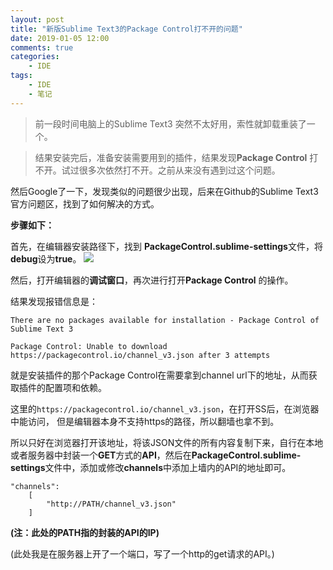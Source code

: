 ```yaml
---
layout: post
title: "新版Sublime Text3的Package Control打不开的问题"
date: 2019-01-05 12:00
comments: true
categories:
 	- IDE
tags: 
	- IDE
	- 笔记
---
```


> 前一段时间电脑上的Sublime Text3 突然不太好用，索性就卸载重装了一个。

> 结果安装完后，准备安装需要用到的插件，结果发现**Package Control** 打不开。试过很多次依然打不开。之前从来没有遇到过这个问题。

<!-- more -->

然后Google了一下，发现类似的问题很少出现，后来在Github的Sublime Text3官方问题区，找到了如何解决的方式。

**步骤如下：**

首先，在编辑器安装路径下，找到  **PackageControl.sublime-settings**文件，将**debug**设为**true**。
![](https://github.com/Saturday24/notes/blob/master/image/sublime-text-debug.png?raw=true)


然后，打开编辑器的**调试窗口**，再次进行打开**Package Control** 的操作。

结果发现报错信息是：
```
There are no packages available for installation - Package Control of Sublime Text 3

Package Control: Unable to download https://packagecontrol.io/channel_v3.json after 3 attempts
```

就是安装插件的那个Package Control在需要拿到channel url下的地址，从而获取插件的配置项和依赖。

这里的`https://packagecontrol.io/channel_v3.json`，在打开SS后，在浏览器中能访问， 但是编辑器本身不支持https的路径，所以翻墙也拿不到。

所以只好在浏览器打开该地址，将该JSON文件的所有内容复制下来，自行在本地或者服务器中封装一个**GET**方式的**API**，然后在**PackageControl.sublime-settings**文件中，添加或修改**channels**中添加上墙内的API的地址即可。
```
"channels":
	[
		"http://PATH/channel_v3.json"
	]
```

**(注：此处的PATH指的封装的API的IP)**

(此处我是在服务器上开了一个端口，写了一个http的get请求的API。)